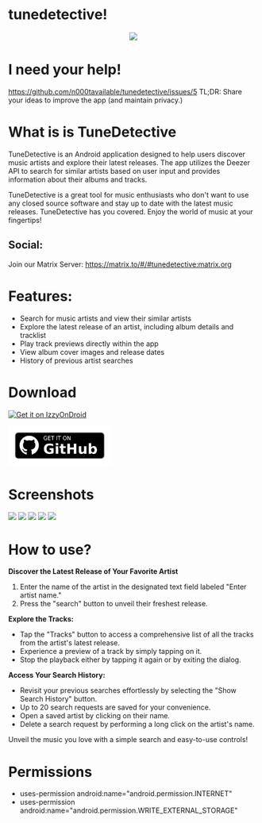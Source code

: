 # tunedetective!
<p align="center">   
<img src="https://github.com/n000tavailable/tunedetective/assets/135447708/ba0daa6c-df51-4f62-ae8b-dfb85f7a0239" width="400">
</p>

# I need your help!
https://github.com/n000tavailable/tunedetective/issues/5
TL;DR: Share your ideas to improve the app (and maintain privacy.)

# What is is TuneDetective


TuneDetective is an Android application designed to help users discover music artists and explore their latest releases. The app utilizes the Deezer API to search for similar artists based on user input and provides information about their albums and tracks.

TuneDetective is a great tool for music enthusiasts who don't want to use any closed source software and stay up to date with the latest music releases. TuneDetective has you covered. Enjoy the world of music at your fingertips!

## Social:
Join our Matrix Server:
https://matrix.to/#/#tunedetective:matrix.org

# Features:

- Search for music artists and view their similar artists
- Explore the latest release of an artist, including album details and tracklist
- Play track previews directly within the app
- View album cover images and release dates
- History of previous artist searches

# Download

[<img src="https://gitlab.com/IzzyOnDroid/repo/-/raw/master/assets/IzzyOnDroid.png"
      alt='Get it on IzzyOnDroid'
      height="80">](https://apt.izzysoft.de/fdroid/index/apk/com.n0tavailable.tunedetective)

[<img src="https://raw.githubusercontent.com/deckerst/common/main/assets/get-it-on-github.png"
      alt='Get it on GitHub'
      height="80">](https://github.com/n000tavailable/tunedetective/releases/latest)

# Screenshots

<img src="https://github.com/n000tavailable/tunedetective/assets/135447708/d9f3ecdc-e303-4e6d-9a29-70cbb27de6ac" width="350">
<img src="https://github.com/n000tavailable/tunedetective/assets/135447708/eef4f050-1cbb-4298-8c4c-4764cc29341a" width="350">
<img src="https://github.com/n000tavailable/tunedetective/assets/135447708/7c82f31e-dcfb-4df8-aab9-64ea5dd992da" width="350">
<img src="https://github.com/n000tavailable/tunedetective/assets/135447708/ba050dc1-29a0-4802-bd0d-f76fe26e6921" width="350">
<img src="https://github.com/n000tavailable/tunedetective/assets/135447708/b21b511b-bde6-49f2-825d-51d9faad1c6d" width="350">

# How to use?
**Discover the Latest Release of Your Favorite Artist**

1. Enter the name of the artist in the designated text field labeled "Enter artist name."
2. Press the "search" button to unveil their freshest release.

**Explore the Tracks:**
- Tap the "Tracks" button to access a comprehensive list of all the tracks from the artist's latest release.
- Experience a preview of a track by simply tapping on it.
- Stop the playback either by tapping it again or by exiting the dialog.

**Access Your Search History:**
- Revisit your previous searches effortlessly by selecting the "Show Search History" button.
- Up to 20 search requests are saved for your convenience.
- Open a saved artist by clicking on their name.
- Delete a search request by performing a long click on the artist's name.

Unveil the music you love with a simple search and easy-to-use controls!

# Permissions
- uses-permission android:name="android.permission.INTERNET"
- uses-permission android:name="android.permission.WRITE_EXTERNAL_STORAGE"



